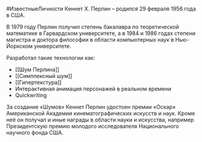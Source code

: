 #ИзвестныеЛичности 
Кеннет Х. Перлин – родился 29 февраля 1956 года в США.

В 1979 году Перлин получил степень бакалавра по теоретической математике в Гарвардском университете, а в 1984 и 1986 годах степени магистра и доктора философии в области компьютерных наук в Нью-Йоркском университете.

Разработал такие технологии как:

- [[Шум Перлина]]
- [[Симплексный шум]]
- [[Гипертекстура]]
- Интерактивная анимация персонажей в реальном времени
- Quickwriting

За создание «Шумов» Кеннет Перлин удостоен премии «Оскар» Американской Академии кинематографических искусств и наук. Кроме неё он получал и иные награды в области науки и искусства, например Президентскую премию молодого исследователя Национального научного фонда США.